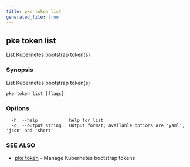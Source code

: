 ```yaml
---
title: pke token list
generated_file: true
---
```

## pke token list

List Kubernetes bootstrap token(s)

### Synopsis

List Kubernetes bootstrap token(s)

```
pke token list [flags]
```

### Options

```
  -h, --help            help for list
  -o, --output string   Output format; available options are 'yaml', 'json' and 'short'
```

### SEE ALSO

* [pke token](/docs/pke/cli/reference/pke_token/)	 - Manage Kubernetes bootstrap tokens

